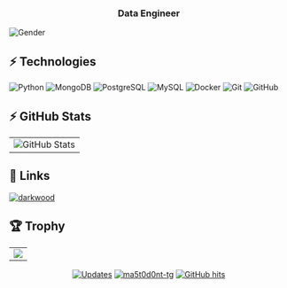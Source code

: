 <h3 align="center">Data Engineer</h3>

![Gender](https://img.shields.io/badge/gender-%F0%9F%A4%B5-lightgrey)

## ⚡ Technologies

![Python](https://img.shields.io/badge/-Python-black?style=flat-square&logo=Python)
![MongoDB](https://img.shields.io/badge/-MongoDB-black?style=flat-square&logo=mongodb)
![PostgreSQL](https://img.shields.io/badge/-PostgreSQL-336791?style=flat-square&logo=postgresql)
![MySQL](https://img.shields.io/badge/-MySQL-black?style=flat-square&logo=mysql)
![Docker](https://img.shields.io/badge/-Docker-black?style=flat-square&logo=docker)
![Git](https://img.shields.io/badge/-Git-black?style=flat-square&logo=git)
![GitHub](https://img.shields.io/badge/-GitHub-181717?style=flat-square&logo=github)

## ⚡ GitHub Stats

<table>
  <tr>
    <td>
      <img src="https://github-readme-stats.vercel.app/api?username=ma5t0d0nt-tg&show_icons=true&count_private=false&theme=gruvbox" alt="GitHub Stats" />
    </td>
  </tr>
</table>

<!---<img src="https://github-readme-stats.vercel.app/api/top-langs/?username=ma5t0d0nt-tg&layout=compact&count_private=true&theme=gruvbox" />
<img src="https://github-readme-stats.vercel.app/api/wakatime?username=ma5t0d0nt-tg&theme=gruvbox" />  
<a href="https://github.com/ma5t0d0nt-tg/Android-Room-Database-Backup" target="_blank"><img align="center" src="https://github-readme-stats.vercel.app/api/pin/?username=ma5t0d0nt-tg&repo=Android-Room-Database-Backup&theme=gruvbox""></a>
<a href="https://github.com/ma5t0d0nt-tg/Stundenplan" target="_blank"><img align="center" src="https://github-readme-stats.vercel.app/api/pin/?username=ma5t0d0nt-tg&repo=Stundenplan&theme=gruvbox""></a>
<a href="https://github.com/ma5t0d0nt-tg/traefik-ssl-certificate-exporter" target="_blank"><img align="center" src="https://github-readme-stats.vercel.app/api/pin/?username=ma5t0d0nt-tg&repo=traefik-ssl-certificate-exporter&theme=gruvbox""></a>
<a href="https://github.com/ma5t0d0nt-tg/logstash-pipelines" target="_blank"><img align="center" src="https://github-readme-stats.vercel.app/api/pin/?username=ma5t0d0nt-tg&repo=logstash-pipelines&theme=gruvbox""></a> -->

<!---<a href="https://github.com/alwinw?tab=repositories" target="_blank"><img alt="Code" src="https://img.shields.io/badge/-code-000000?style=flat-square&logo=Plex&logoColor=white"></a>
<a href="https://github.com/alwinw?tab=repositories&language=python" target="_blank"><img alt="python" src="https://img.shields.io/badge/-python-3776AB?style=flat-square&logo=Python&logoColor=white"></a>
<a href="https://github.com/alwinw?tab=repositories&language=r" target="_blank"><img alt="R" src="https://img.shields.io/badge/-R-276DC3?style=flat-square&logo=R&logoColor=white"></a>
<a href="https://github.com/alwinw?tab=repositories&language=c%2B%2B" target="_blank"><img alt="C++" src="https://img.shields.io/badge/-C%2B%2B-00599C?style=flat-square&logo=C%2B%2B&logoColor=white"></a>
<a href="https://github.com/alwinw?tab=repositories&language=shell" target="_blank"><img alt="shell" src="https://img.shields.io/badge/-shell-5391FE?style=flat-square&logo=PowerShell&logoColor=white"></a>
<a href="https://github.com/alwinw?tab=repositories&language=matlab" target="_blank"><img alt="MATLAB" src="https://img.shields.io/badge/-MATLAB-0076A8?style=flat-square&logo=Mathworks&logoColor=white"></a>
<a href="https://github.com/alwinw?tab=repositories&language=TeX" target="_blank"><img alt="LaTeX" src="https://img.shields.io/badge/-LaTeX-008080?style=flat-square&logo=LaTeX&logoColor=white"></a>-->

<!---![Raspberry Pi](https://img.shields.io/badge/-Raspberry%20Pi-C51A4A?style=flat-square&logo=Raspberry-Pi)-->
<!---![JavaScript](https://img.shields.io/badge/-JavaScript-black?style=flat-square&logo=javascript)-->
<!---![Nodejs](https://img.shields.io/badge/-Nodejs-black?style=flat-square&logo=Node.js)-->
<!---![React](https://img.shields.io/badge/-React-black?style=flat-square&logo=react)-->
<!---![Java](https://img.shields.io/badge/-java-E34A86?style=flat-square&logo=java)-->
<!---![C++](https://img.shields.io/badge/-C++-00599C?style=flat-square&logo=c)-->
<!---![HTML5](https://img.shields.io/badge/-HTML5-E34F26?style=flat-square&logo=html5&logoColor=white)-->
<!---![CSS3](https://img.shields.io/badge/-CSS3-1572B6?style=flat-square&logo=css3)-->
<!---![Bootstrap](https://img.shields.io/badge/-Bootstrap-563D7C?style=flat-square&logo=bootstrap)-->
<!---![TypeScript](https://img.shields.io/badge/-TypeScript-007ACC?style=flat-square&logo=typescript)-->
<!---![Redis](https://img.shields.io/badge/-Redis-black?style=flat-square&logo=Redis)-->
<!---![ElasticSearch](https://img.shields.io/badge/-ElasticSearch-005571?style=flat-square&logo=elasticsearch)-->
<!---![GraphQL](https://img.shields.io/badge/-GraphQL-E10098?style=flat-square&logo=graphql)-->
<!---![Apollo GraphQL](https://img.shields.io/badge/-Apollo%20GraphQL-311C87?style=flat-square&logo=apollo-graphql)-->
<!---![Heroku](https://img.shields.io/badge/-Heroku-430098?style=flat-square&logo=heroku)-->
<!---![DigitalOcean](https://img.shields.io/badge/-Digital%20Ocean-darkblue?style=flat-square&logo=digitalocean)-->
<!---![Amazon AWS](https://img.shields.io/badge/Amazon%20AWS-232F3E?style=flat-square&logo=amazon-aws)-->
<!---![Microsoft Azure](https://img.shields.io/badge/Microsoft%20Azure-232F7E?style=flat-square&logo=microsoft-azure)-->
<!---![Google Cloud](https://img.shields.io/badge/Google%20Cloud-black?style=flat-square&logo=google-cloud)-->
<!---![GitLab](https://img.shields.io/badge/-GitLab-FCA121?style=flat-square&logo=gitlab)-->
<!---![BitBucket](https://img.shields.io/badge/-BitBucket-darkblue?style=flat-square&logo=bitbucket)-->

## :link: Links

<div>
  <p align="left">
    <a href="https://t.me/m/QidnFEAvNzBi">
      <img src="https://img.icons8.com/?size=100&id=Sz6lu91x9jqC&format=png&color=000000" alt="darkwood"/>
    </a>
  </p>
</div>

## :trophy: Trophy

<table>
  <tr>
    <td>
      <img src="https://github-trophies.vercel.app/?username=ma5t0d0nt-tg&rank=SECRET,SSS,SS,S,AAA,AA&row=1&column=3&theme=gruvbox">
    </td>
  </tr>
</table>

<p align="center">
    <a href="https://github.com/ma5t0d0nt-tg?tab=followers" target="_blank"><img alt="Updates" src="https://img.shields.io/badge/--000000?style=flat-square&logo=RSS&logoColor=white"></a>
    <a href="https://github.com/ma5t0d0nt-tg" target="_blank"><img alt="ma5t0d0nt-tg" src="https://badges.pufler.dev/visits/ma5t0d0nt-tg/ma5t0d0nt-tg?logo=GitHub&label=visits&color=success&logoColor=white&style=flat-square"/></a>
    <!--<a href="https://github.com/alwinw" target="_blank"><img alt="profile hits" src="https://img.shields.io/jsdelivr/gh/hw/alwinw/alwinw?label=hits&style=flat-square"></a>-->
    <a href="https://github.com/ma5t0d0nt-tg/ma5t0d0nt-tg" target="_blank"><img alt="GitHub hits" src="https://img.shields.io/github/last-commit/ma5t0d0nt-tg/ma5t0d0nt-tg?label=profile%20updated&style=flat-square"></a>
</p>
